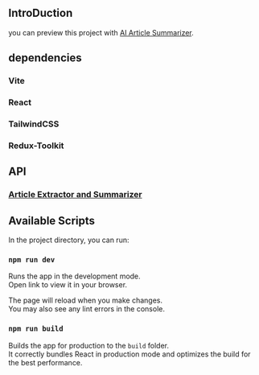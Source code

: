 ## IntroDuction

you can preview this project with [AI Article Summarizer](https://ai-article-summarizer-app.netlify.app/).

## dependencies

### Vite

### React

### TailwindCSS

### Redux-Toolkit

## API

### [Article Extractor and Summarizer](https://rapidapi.com/restyler/api/article-extractor-and-summarizer)

## Available Scripts

In the project directory, you can run:

### `npm run dev`

Runs the app in the development mode.\
Open link to view it in your browser.

The page will reload when you make changes.\
You may also see any lint errors in the console.

### `npm run build`

Builds the app for production to the `build` folder.\
It correctly bundles React in production mode and optimizes the build for the best performance.
